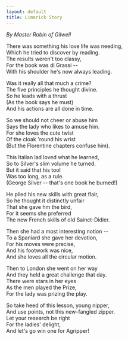 ```yaml
---
layout: default
title: Limerick Story
---
```


*By Master Robin of Gilwell*

There was something his love life was needing,<BR>
Which he tried to discover by reading.<BR>
	The results weren't too classy,<BR>
	For the book was di Grassi --<BR>
With his shoulder he's now always leading.<BR>

Was it really all that much a crime?<BR>
The five principles he thought divine.<BR>
	So he leads with a thrust<BR>
	(As the book says he must)<BR>
And his actions are all done in time.<BR>

So we should not cheer or abuse him<BR>
Says the lady who likes to amuse him.<BR>
	For she loves the cute twist<BR>
	Of the cloak 'round his wrist<BR>
(But the Florentine chapters confuse him).<BR>

This Italian lad loved what he learned,<BR>
So to Silver's slim volume he turned.<BR>
	But it said that his tool<BR>
	Was too long, as a rule.<BR>
(George Silver -- that's one book he burned!)<BR>

He plied his new skills with great flair,<BR>
So he thought it distinctly unfair<BR>
	That she gave hm the bird,<BR>
	For it seems she preferred<BR>
The new French skills of old Sainct-Didier.<BR>

Then she had a most interesting notion --<BR>
To a Spaniard she gave her devotion,<BR>
	For his moves were precise,<BR>
	And his footwork was nice,<BR>
And she loves all the circular motion.<BR>

Then to London she went on her way<BR>
And they held a great challenge that day.<BR>
	There were stars in her eyes<BR>
	As the men played the Prize,<BR>
For the lady was prizing the play.<BR>

So take heed of this lesson, young nipper,<BR>
And use points, not this new-fangled zipper.<BR>
	Let your research be right<BR>
	For the ladies' delight,<BR>
And let's go win one for Agripper!<BR>
